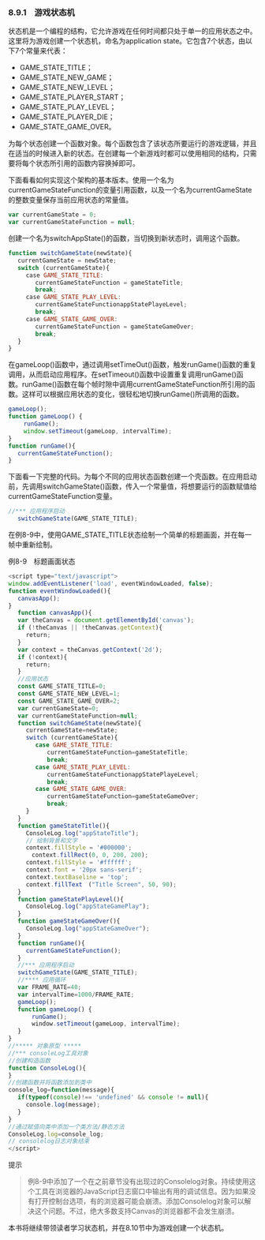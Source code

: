 ### 8.9.1　游戏状态机

状态机是一个编程的结构，它允许游戏在任何时间都只处于单一的应用状态之中。这里将为游戏创建一个状态机，命名为application state。它包含7个状态，由以下7个常量来代表：

+ GAME_STATE_TITLE；
+ GAME_STATE_NEW_GAME；
+ GAME_STATE_NEW_LEVEL；
+ GAME_STATE_PLAYER_START；
+ GAME_STATE_PLAY_LEVEL；
+ GAME_STATE_PLAYER_DIE；
+ GAME_STATE_GAME_OVER。

为每个状态创建一个函数对象。每个函数包含了该状态所要运行的游戏逻辑，并且在适当的时候进入新的状态。在创建每一个新游戏时都可以使用相同的结构，只需要将每个状态所引用的函数内容换掉即可。

下面看看如何实现这个架构的基本版本。使用一个名为currentGameStateFunction的变量引用函数，以及一个名为currentGameState的整数变量保存当前应用状态的常量值。

```javascript
var currentGameState = 0;
var currentGameStateFunction = null;
```

创建一个名为switchAppState()的函数，当切换到新状态时，调用这个函数。

```javascript
function switchGameState(newState){
　 currentGameState = newState;
　 switch (currentGameState){
　　　case GAME_STATE_TITLE:
　　　　 currentGameStateFunction = gameStateTitle;
　　　　 break;
　　　case GAME_STATE_PLAY_LEVEL:
　　　　 currentGameStateFunctionappStatePlayeLevel;
　　　　 break;
　　　case GAME_STATE_GAME_OVER:
　　　　 currentGameStateFunction = gameStateGameOver;
　　　　 break;
　 }
}
```

在gameLoop()函数中，通过调用setTimeOut()函数，触发runGame()函数的重复调用，从而启动应用程序。在setTimeout()函数中设置重复调用runGame()函数。runGame()函数在每个帧时隙中调用currentGameStateFunction所引用的函数。这样可以根据应用状态的变化，很轻松地切换runGame()所调用的函数。

```javascript
gameLoop();
function gameLoop() {
　　 runGame();
　　 window.setTimeout(gameLoop, intervalTime);
}
function runGame(){
　 currentGameStateFunction();
}
```

下面看一下完整的代码。为每个不同的应用状态函数创建一个壳函数。在应用启动前，先调用switchGameState()函数，传入一个常量值，将想要运行的函数赋值给currentGameStateFunction变量。

```javascript
//*** 应用程序启动
　 switchGameState(GAME_STATE_TITLE);
```

在例8-9中，使用GAME_STATE_TITLE状态绘制一个简单的标题画面，并在每一帧中重新绘制。

例8-9　标题画面状态

```javascript
<script type="text/javascript">
window.addEventListener('load', eventWindowLoaded, false); 
function eventWindowLoaded(){
　 canvasApp();
}
　 function canvasApp(){
　 var theCanvas = document.getElementById('canvas');
　 if (!theCanvas || !theCanvas.getContext){
　　　return;
　 }
　 var context = theCanvas.getContext('2d');
　 if (!context){
　　　return;
　 }
　 //应用状态
　 const GAME_STATE_TITLE=0;
　 const GAME_STATE_NEW_LEVEL=1;
　 const GAME_STATE_GAME_OVER=2;
　 var currentGameState=0;
　 var currentGameStateFunction=null;
　 function switchGameState(newState){
　　　currentGameState=newState;
　　　switch (currentGameState){
　　　　 case GAME_STATE_TITLE:
　　　　　　 currentGameStateFunction=gameStateTitle;
　　　　　　 break;
　　　　 case GAME_STATE_PLAY_LEVEL:
　　　　　　 currentGameStateFunctionappStatePlayeLevel;
　　　　　　 break;
　　　　 case GAME_STATE_GAME_OVER:
　　　　　　 currentGameStateFunction=gameStateGameOver;
　　　　　　 break;
　　　}
　 }
　 function gameStateTitle(){
　　　ConsoleLog.log("appStateTitle");
　　　// 绘制背景和文字
　　　context.fillStyle = '#000000';
　　　　context.fillRect(0, 0, 200, 200);
　　　context.fillStyle = '#ffffff';
　　　context.font = '20px sans-serif';
　　　context.textBaseline = 'top';
　　　context.fillText　("Title Screen", 50, 90);
　 }
　 function gameStatePlayLevel(){
　　　ConsoleLog.log("appStateGamePlay");
　 }
　 function gameStateGameOver(){
　　　ConsoleLog.log("appStateGameOver");
　 }
　 function runGame(){
　　　currentGameStateFunction();
　 }
　 //*** 应用程序启动
　 switchGameState(GAME_STATE_TITLE);
　 //**** 应用循环
　 var FRAME_RATE=40;
　 var intervalTime=1000/FRAME_RATE;
　 gameLoop();
　 function gameLoop() {
　　　　runGame();
　　　　window.setTimeout(gameLoop, intervalTime);
　 }
}
//***** 对象原型 *****
//*** consoleLog工具对象
//创建构造函数
function ConsoleLog(){
}
//创建函数并将函数添加到类中
console_log=function(message){
　 if(typeof(console)!== 'undefined' && console != null){
　　　console.log(message);
　 }
}
//通过赋值向类中添加一个类方法/静态方法
ConsoleLog.log=console_log;
// consolelog日志对象结束
</script>
```

提示

> 例8-9中添加了一个在之前章节没有出现过的Consolelog对象。持续使用这个工具在浏览器的JavaScript日志窗口中输出有用的调试信息。因为如果没有打开控制台选项，有的浏览器可能会崩溃。添加Consolelog对象可以解决这个问题。不过，绝大多数支持Canvas的浏览器都不会发生崩溃。

本书将继续带领读者学习状态机，并在8.10节中为游戏创建一个状态机。

